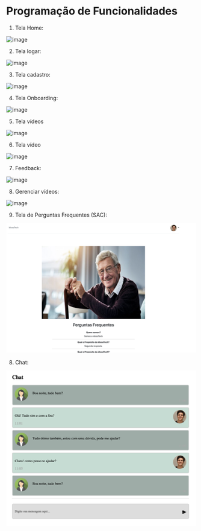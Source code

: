 # Programação de Funcionalidades

1) Tela Home:

![image](https://user-images.githubusercontent.com/91692537/168931679-26b55110-61a1-48b8-8047-60a4310c7af4.png)

2) Tela logar:

![image](https://user-images.githubusercontent.com/91692537/168931786-d610ad46-e8d2-47e4-be63-1524537f71e5.png)

3) Tela cadastro:

![image](https://user-images.githubusercontent.com/91692537/168931840-51bc3634-9bd9-4f3e-bbeb-ad0c603ef770.png)

4) Tela Onboarding:

![image](https://user-images.githubusercontent.com/91692537/168931900-aed9bd72-cf07-45cf-bbc3-92b74f18c86e.png)

5) Tela vídeos

![image](https://user-images.githubusercontent.com/91692537/168932446-536f0964-6f55-44f9-b705-4dcf3386bf4c.png)

6) Tela vídeo

![image](https://user-images.githubusercontent.com/91692537/168932538-53f8d2a7-9add-40db-ab48-0a852d450f5a.png)

7) Feedback:

![image](https://user-images.githubusercontent.com/91692537/168932578-e49f1533-3243-4bfe-b1ee-9698da58e6bb.png)

8) Gerenciar vídeos:

![image](https://user-images.githubusercontent.com/91692537/168932638-36da556b-46a5-4d1e-b876-ed8af04468ed.png)

9) Tela de Perguntas Frequentes (SAC):

![image](https://raw.githubusercontent.com/ICEI-PUC-Minas-PMV-SI/pmv-si-2022-1-e1-proj-web-t2-idoso-tech/main/docs/img/SACPage.png?token=GHSAT0AAAAAABTCBRGVCXZRTEE6XLSKTHQ6YUMEXQA)

8) Chat:

![image](https://raw.githubusercontent.com/ICEI-PUC-Minas-PMV-SI/pmv-si-2022-1-e1-proj-web-t2-idoso-tech/main/docs/img/ChatPage.png?token=GHSAT0AAAAAABTCBRGVF5LJX2CDRYDHKNLGYUMEXDQ)
